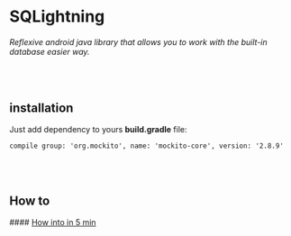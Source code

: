 # SQLightning
###### Reflexive android java library that allows you to work with the built-in database easier way.

<br>
<h2> installation </h2>
Just add dependency to yours <b>build.gradle</b> file:

```Gradle
compile group: 'org.mockito', name: 'mockito-core', version: '2.8.9'
```
<br><br>
<h2> How to </h2>
#### <a href="https://github.com/henryco/SQLightning/wiki/How-into-in-5-min"> How into in 5 min </a>
